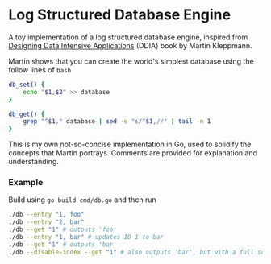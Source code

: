 # Log Structured Database Engine

A toy implementation of a log structured database engine, inspired from [Designing Data Intensive Applications](https://www.oreilly.com/library/view/designing-data-intensive-applications/9781491903063/) (DDIA) book by Martin Kleppmann.


Martin shows that you can create the world's simplest database using the follow lines of `bash`

```bash
db_set() {
    echo "$1,$2" >> database
}

db_get() {
    grep "^$1," database | sed -e "s/^$1,//" | tail -n 1
}
```

This is my own not-so-concise implementation in Go, used to solidify the concepts that Martin portrays. Comments are provided for explanation and understanding.

### Example

Build using `go build cmd/db.go` and then run

```bash
./db --entry "1, foo"
./db --entry "2, bar"
./db --get "1" # outputs 'foo'
./db --entry "1, bar" # updates ID 1 to bar
./db --get "1" # outputs 'bar'
./db --disable-index --get "1" # also outputs 'bar', but with a full scan returning the latest entry
```
